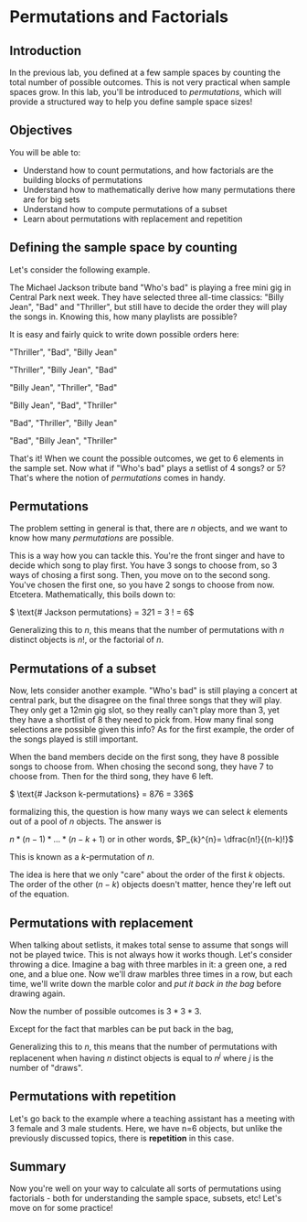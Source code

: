 
# Permutations and Factorials



## Introduction

In the previous lab, you defined at a few sample spaces by counting the total number of possible outcomes. This is not very practical when sample spaces grow. In this lab, you'll be introduced to *permutations*, which will provide a structured way to help you define sample space sizes!

## Objectives

You will be able to: 
- Understand how to count permutations, and how factorials are the building blocks of permutations
- Understand how to mathematically derive how many permutations there are for big sets
- Understand how to compute permutations of a subset
- Learn about permutations with replacement and repetition

## Defining the sample space by counting

Let's consider the following example.

The Michael Jackson tribute band "Who's bad" is playing a free mini gig in Central Park next week. They have selected three all-time classics: "Billy Jean", "Bad" and "Thriller", but still have to decide the order they will play the songs in. Knowing this, how many playlists are possible?

It is easy and fairly quick to write down possible orders here:

"Thriller", "Bad", "Billy Jean"

"Thriller", "Billy Jean", "Bad"

"Billy Jean", "Thriller", "Bad"

"Billy Jean", "Bad", "Thriller"

"Bad", "Thriller", "Billy Jean"

"Bad", "Billy Jean", "Thriller"

That's it! When we count the possible outcomes, we get to 6 elements in the sample set. Now what if "Who's bad" plays a setlist of 4 songs? or 5? That's where the notion of *permutations* comes in handy.


## Permutations

The problem setting in general is that, there are $n$ objects, and we want to know how many *permutations* are possible.

This is a way how you can tackle this. You're the front singer and have to decide which song to play first. You have 3 songs to choose from, so 3 ways of chosing a first song. Then, you move on to the second song. You've chosen the first one, so you have 2 songs to choose from now. Etcetera. Mathematically, this boils down to:

 $ \text{# Jackson permutations} = 3*2*1 = 3 ! = 6$

Generalizing this to $n$, this means that the number of permutations with $n$ distinct objects is $n!$, or the factorial of $n$.

## Permutations of a subset

Now, lets consider another example. "Who's bad" is still playing a concert at central park, but the disagree on the final three songs that they will play. They only get a 12min gig slot, so they really can't play more than 3, yet they have a shortlist of 8 they need to pick from. How many final song selections are possible given this info? As for the first example, the order of the songs played is still important.

When the band members decide on the first song, they have 8 possible songs to choose from. When chosing the second song, they have 7 to choose from. Then for the third song, they have 6 left.

 $ \text{# Jackson k-permutations} = 8*7*6 = 336$

formalizing this, the question is how many ways we can select $k$ elements out of a pool of $n$ objects. The answer is 

$n*(n-1)*...*(n-k+1)$ or in other words, $P_{k}^{n}= \dfrac{n!}{(n-k)!}$

This is known as a $k$-permutation of $n$.

The idea is here that we only "care" about the order of the first $k$ objects. The order of the other $(n-k)$ objects doesn't matter, hence they're left out of the equation.

## Permutations with replacement

When talking about setlists, it makes total sense to assume that songs will not be played twice. This is not always how it works though. Let's consider throwing a dice. Imagine a bag with three marbles in it: a green one, a red one, and a blue one. Now we'll draw marbles three times in a row, but each time, we'll write down the marble color and *put it back in the bag* before drawing again.

Now the number of possible outcomes is $3 * 3 * 3$.

Except for the fact that marbles can be  put back in the bag,

Generalizing this to $n$, this means that the number of permutations with replacenent when having $n$ distinct objects is equal to $n^j$ where $j$ is the number of "draws".

## Permutations with repetition

Let's go back to the example where a teaching assistant has a meeting with 3 female and 3 male students. Here, we have n=6 objects, but unlike the previously discussed topics, there is **repetition** in this case. 

## Summary

Now you're well on your way to calculate all sorts of permutations using factorials - both for understanding the sample space, subsets, etc! Let's move on for some practice!
